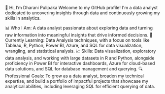 👋 Hi, I’m Dharani Pulipaka
Welcome to my GitHub profile! 
I'm a data analyst dedicated to uncovering insights through data and continuously growing my skills in analytics.

📊 Who I Am: A data analyst passionate about exploring data and turning raw information into meaningful insights that drive informed decisions.
🌱 Currently Learning: Data Analysis techniques, with a focus on tools like Tableau, R, Python, Power BI, Azure, and SQL for data visualization, wrangling, and statistical analysis.
📈 Skills: Data visualization, exploratory data analysis, and working with large datasets in R and Python, alongside proficiency in Power BI for interactive dashboards, Azure for cloud-based data solutions, and SQL for database management and querying.
🔍 Professional Goals: To grow as a data analyst, broaden my technical expertise, and build a portfolio of impactful projects that showcase my analytical abilities, including leveraging SQL for efficient querying of data.


<!---
Dha-pul/Dha-pul is a ✨ special ✨ repository because its `README.md` (this file) appears on your GitHub profile.
You can click the Preview link to take a look at your changes.
--->
